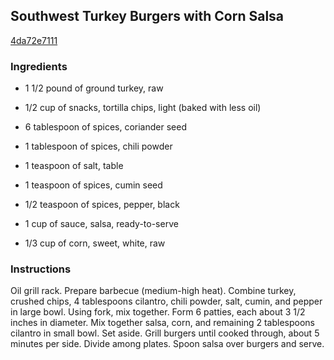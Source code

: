 ## Southwest Turkey Burgers with Corn Salsa

[4da72e7111](http://www.epicurious.com/recipes/food/views/southwest-turkey-burgers-with-corn-salsa-108309)

### Ingredients

 - 1 1/2 pound of ground turkey, raw

 - 1/2 cup of snacks, tortilla chips, light (baked with less oil)

 - 6 tablespoon of spices, coriander seed

 - 1 tablespoon of spices, chili powder

 - 1 teaspoon of salt, table

 - 1 teaspoon of spices, cumin seed

 - 1/2 teaspoon of spices, pepper, black

 - 1 cup of sauce, salsa, ready-to-serve

 - 1/3 cup of corn, sweet, white, raw

### Instructions

Oil grill rack. Prepare barbecue (medium-high heat). Combine turkey, crushed chips, 4 tablespoons cilantro, chili powder, salt, cumin, and pepper in large bowl. Using fork, mix together. Form 6 patties, each about 3 1/2 inches in diameter. Mix together salsa, corn, and remaining 2 tablespoons cilantro in small bowl. Set aside. Grill burgers until cooked through, about 5 minutes per side. Divide among plates. Spoon salsa over burgers and serve.